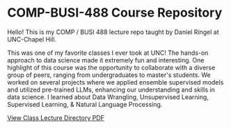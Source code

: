 # COMP-BUSI-488 Course Repository

Hello! This is my COMP / BUSI 488 lecture repo taught by Daniel Ringel at UNC-Chapel Hill.

This was one of my favorite classes I ever took at UNC! The hands-on approach to data science made it extremely fun and interesting. One highlight of this course was the opportunity to collaborate with a diverse group of peers, ranging from undergraduates to master's students. We worked on several projects where we applied ensemble supervised models and utilized pre-trained LLMs, enhancing our understanding and skills in data science. I learned about Data Wrangling, Unsupervised Learning, Supervised Learning, & Natural Language Processing. 

[View Class Lecture Directory PDF](https://drive.google.com/file/d/1qCvofMm4akrHB7NcQ-XP4FhIZBK0Shhk/view?usp=sharing)
